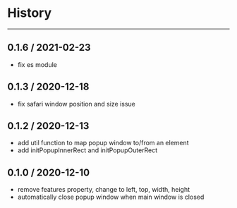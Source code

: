 # History
----

## 0.1.6 / 2021-02-23

- fix es module

## 0.1.3 / 2020-12-18

- fix safari window position and size issue 

## 0.1.2 / 2020-12-13

- add util function to map popup window to/from an element
- add initPopupInnerRect and initPopupOuterRect


## 0.1.0 / 2020-12-10

- remove features property, change to left, top, width, height
- automatically close popup window when main window is closed
